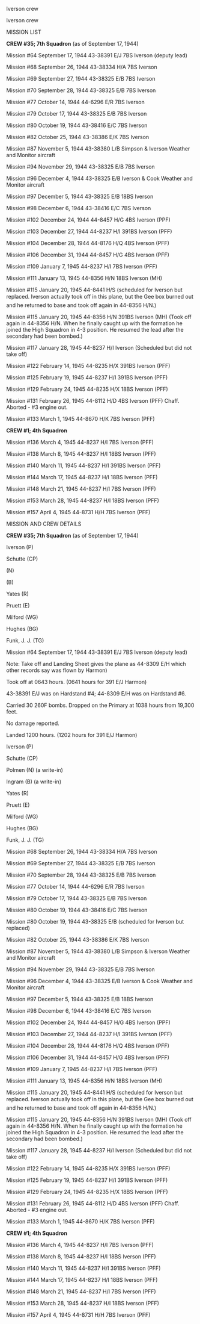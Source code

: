 





Iverson crew






 




Iverson crew

MISSION LIST

**CREW #35; 7th Squadron** (as of September 17, 1944\)

Mission #64 September 17, 1944 43-38391 E/J 7BS Iverson
(deputy lead)

Mission #68 September 26, 1944 43-38334 H/A 7BS Iverson

Mission #69 September 27, 1944 43-38325 E/B 7BS Iverson

Mission #70 September 28, 1944 43-38325 E/B 7BS Iverson

Mission #77 October 14, 1944 44-6296 E/R 7BS Iverson

Mission #79 October 17, 1944 43-38325 E/B 7BS Iverson

Mission #80 October 19, 1944 43-38416 E/C 7BS Iverson

Mission #82 October 25, 1944 43-38386 E/K 7BS Iverson

Mission #87 November 5, 1944 43-38380 L/B Simpson \&
Iverson
Weather and Monitor aircraft

Mission #94 November 29, 1944 43-38325 E/B 7BS Iverson

Mission #96 December 4, 1944 43-38325 E/B Iverson \& Cook
Weather and Monitor aircraft

Mission #97 December 5, 1944 43-38325 E/B 18BS Iverson

Mission #98 December 6, 1944 43-38416 E/C 7BS Iverson

Mission #102 December 24, 1944 44-8457 H/G 4BS Iverson (PPF)

Mission #103 December 27, 1944 44-8237 H/I 391BS Iverson
(PFF)

Mission #104 December 28, 1944 44-8176 H/Q 4BS Iverson (PFF)

Mission #106 December 31, 1944 44-8457 H/G 4BS Iverson (PFF)

Mission #109 January 7, 1945 44-8237 H/I 7BS Iverson (PFF)

Mission #111 January 13, 1945 44-8356 H/N 18BS Iverson (MH)

Mission #115 January 20, 1945 44-8441 H/S (scheduled
for Iverson but replaced. Iverson actually took off in this plane, but the
Gee box burned out and he returned to base and took off again in 44-8356
H/N.)

Mission #115 January 20, 1945 44-8356 H/N 391BS Iverson
(MH) (Took off again in 44-8356 H/N. When he finally caught up with the
formation he joined the High Squadron in 4-3 position. He resumed the lead
after the secondary had been bombed.)

Mission #117 January 28, 1945 44-8237 H/I
Iverson
(Scheduled but did not take off)

Mission #122 February 14, 1945 44-8235 H/X 391BS Iverson (PFF)

Mission #125 February 19, 1945 44-8237 H/I 391BS Iverson
(PFF)

Mission #129 February 24, 1945 44-8235 H/X 18BS Iverson
(PFF)

Mission #131 February 26, 1945 44-8112 H/D 4BS Iverson
(PFF)
Chaff. Aborted \- #3 engine out.

Mission #133 March 1, 1945 44-8670 H/K 7BS Iverson (PFF)

**CREW #1; 4th Squadron**

Mission #136 March 4, 1945 44-8237 H/I 7BS Iverson (PFF)

Mission #138 March 8, 1945 44-8237 H/I 18BS Iverson (PFF)

Mission #140 March 11, 1945 44-8237 H/I 391BS Iverson (PFF)

Mission #144 March 17, 1945 44-8237 H/I 18BS Iverson (PFF)

Mission #148 March 21, 1945 44-8237 H/I 7BS Iverson (PFF)

Mission #153 March 28, 1945 44-8237 H/I 18BS Iverson (PFF)

Mission #157 April 4, 1945 44-8731 H/H 7BS Iverson (PFF)

MISSION AND CREW DETAILS

**CREW #35; 7th Squadron** (as of September 17, 1944\)

Iverson (P)

Schutte (CP)

 (N)

 (B)

Yates (R)

Pruett (E)

Milford (WG)

Hughes (BG)

Funk, J. J. (TG)

Mission #64 September 17, 1944 43-38391 E/J 7BS Iverson
(deputy lead)

Note: Take off and Landing Sheet gives the plane as 44-8309
E/H which other records say was flown by Harmon)

Took off at 0643 hours.
(0641 hours for 391 E/J Harmon)

43-38391 E/J was on Hardstand #4; 44-8309 E/H was on
Hardstand #6.

Carried 30 260F bombs. Dropped on the Primary at 1038 hours
from 19,300 feet.

No damage reported.

Landed 1200 hours. (1202 hours for 391 E/J Harmon)

Iverson (P)

Schutte (CP)

Polmen (N) (a write-in)

Ingram (B) (a write-in)

Yates (R)

Pruett (E)

Milford (WG)

Hughes (BG)

Funk, J. J. (TG)

Mission #68 September 26, 1944 43-38334 H/A 7BS Iverson

Mission #69 September 27, 1944 43-38325 E/B 7BS Iverson

Mission #70 September 28, 1944 43-38325 E/B 7BS Iverson

Mission #77 October 14, 1944 44-6296 E/R 7BS Iverson

Mission #79 October 17, 1944 43-38325 E/B 7BS Iverson

Mission #80 October 19, 1944 43-38416 E/C 7BS Iverson

Mission #80 October 19, 1944 43-38325 E/B (scheduled for
Iverson but replaced)

Mission #82 October 25, 1944 43-38386 E/K 7BS Iverson

Mission #87 November 5, 1944 43-38380 L/B Simpson \&
Iverson
Weather and Monitor aircraft

Mission #94 November 29, 1944 43-38325 E/B 7BS Iverson

Mission #96 December 4, 1944 43-38325 E/B Iverson \& Cook
Weather and Monitor aircraft

Mission #97 December 5, 1944 43-38325 E/B 18BS Iverson

Mission #98 December 6, 1944 43-38416 E/C 7BS Iverson

Mission #102 December 24, 1944 44-8457 H/G 4BS Iverson (PPF)

Mission #103 December 27, 1944 44-8237 H/I 391BS Iverson
(PFF)

Mission #104 December 28, 1944 44-8176 H/Q 4BS Iverson (PFF)

Mission #106 December 31, 1944 44-8457 H/G 4BS Iverson (PFF)

Mission #109 January 7, 1945 44-8237 H/I 7BS Iverson (PFF)

Mission #111 January 13, 1945 44-8356 H/N 18BS Iverson (MH)

Mission #115 January 20, 1945 44-8441 H/S (scheduled
for Iverson but replaced. Iverson actually took off in this plane, but the
Gee box burned out and he returned to base and took off again in 44-8356
H/N.)

Mission #115 January 20, 1945 44-8356 H/N 391BS Iverson
(MH) (Took off again in 44-8356 H/N. When he finally caught up with the
formation he joined the High Squadron in 4-3 position. He resumed the lead
after the secondary had been bombed.)

Mission #117 January 28, 1945 44-8237 H/I
Iverson
(Scheduled but did not take off)

Mission #122 February 14, 1945 44-8235 H/X 391BS Iverson
(PFF)

Mission #125 February 19, 1945 44-8237 H/I 391BS Iverson
(PFF)

Mission #129 February 24, 1945 44-8235 H/X 18BS Iverson
(PFF)

Mission #131 February 26, 1945 44-8112 H/D 4BS Iverson
(PFF)
Chaff. Aborted \- #3 engine out.

Mission #133 March 1, 1945 44-8670 H/K 7BS Iverson (PFF)

**CREW #1; 4th Squadron**

Mission #136 March 4, 1945 44-8237 H/I 7BS Iverson (PFF)

Mission #138 March 8, 1945 44-8237 H/I 18BS Iverson (PFF)

Mission #140 March 11, 1945 44-8237 H/I 391BS Iverson (PFF)

Mission #144 March 17, 1945 44-8237 H/I 18BS Iverson (PFF)

Mission #148 March 21, 1945 44-8237 H/I 7BS Iverson (PFF)

Mission #153 March 28, 1945 44-8237 H/I 18BS Iverson (PFF)

Mission #157 April 4, 1945 44-8731 H/H 7BS Iverson (PFF)




